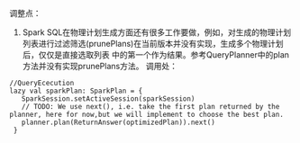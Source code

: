 调整点： 
1. Spark SQL在物理计划生成方面还有很多工作要做，例如，对生成的物理计划列表进行过滤筛选(prunePlans)在当前版本并没有实现，生成多个物理计划后，仅仅是直接选取列表
中的第一个作为结果。参考QueryPlanner中的plan方法并没有实现prunePlans方法。
调用处：
 ```text
//QueryEcecution
lazy val sparkPlan: SparkPlan = {
    SparkSession.setActiveSession(sparkSession)
    // TODO: We use next(), i.e. take the first plan returned by the planner, here for now,but we will implement to choose the best plan.
    planner.plan(ReturnAnswer(optimizedPlan)).next()
  }
```
